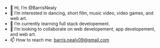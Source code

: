 - 👋 Hi, I’m @BarrisNealy
- 👀 I’m interested in dancing, short film, music video, video games, and web art.
- 🌱 I’m currently learning full stack developement. 
- 💞️ I’m looking to collaborate on web developement, app developement, and web art.
- 📫 How to reach me: barris.nealy09@gmail.com

<!---
BarrisNealy/BarrisNealy is a ✨ special ✨ repository because its `README.md` (this file) appears on your GitHub profile.
You can click the Preview link to take a look at your changes.
--->
